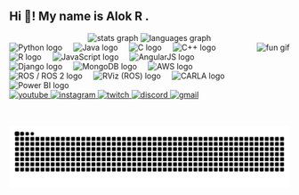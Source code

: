 <h2 align="left">Hi 👋! My name is Alok R .</h2>

<div align="center">
  <img src="https://github-readme-stats.vercel.app/api?username=Lokir200&hide_title=false&hide_rank=false&show_icons=true&include_all_commits=true&count_private=true&disable_animations=false&theme=dracula&locale=en&hide_border=false" height="150" alt="stats graph" />
  <img src="https://github-readme-stats.vercel.app/api/top-langs?username=Lokir200&locale=en&hide_title=false&layout=compact&card_width=320&langs_count=8&theme=dracula&hide_border=false" height="150" alt="languages graph" />
</div>

<img align="right" height="150" src="https://i.pinimg.com/originals/11/7e/c0/117ec003af87e325aef9a4d5a6da1139.gif" alt="fun gif" />

<div align="left">
  <!-- Core languages/tools via Devicon -->
  <img src="https://cdn.jsdelivr.net/gh/devicons/devicon/icons/python/python-original.svg" height="30" alt="Python logo" />
  <img width="12" />
  <img src="https://cdn.jsdelivr.net/gh/devicons/devicon/icons/java/java-original.svg" height="30" alt="Java logo" />
  <img width="12" />
  <img src="https://cdn.jsdelivr.net/gh/devicons/devicon/icons/c/c-original.svg" height="30" alt="C logo" />
  <img width="12" />
  <img src="https://cdn.jsdelivr.net/gh/devicons/devicon/icons/cplusplus/cplusplus-original.svg" height="30" alt="C++ logo" />
  <img width="12" />
  <img src="https://cdn.jsdelivr.net/gh/devicons/devicon/icons/r/r-original.svg" height="30" alt="R logo" />
  <img width="12" />
  <img src="https://cdn.jsdelivr.net/gh/devicons/devicon/icons/javascript/javascript-original.svg" height="30" alt="JavaScript logo" />
  <img width="12" />
  <img src="https://cdn.jsdelivr.net/gh/devicons/devicon/icons/angularjs/angularjs-plain.svg" height="30" alt="AngularJS logo" />
  <img width="12" />
  <img src="https://cdn.jsdelivr.net/gh/devicons/devicon/icons/django/django-plain.svg" height="30" alt="Django logo" />
  <img width="12" />
  <img src="https://cdn.jsdelivr.net/gh/devicons/devicon/icons/mongodb/mongodb-original.svg" height="30" alt="MongoDB logo" />
  <img width="12" />
  <img src="https://cdn.jsdelivr.net/gh/devicons/devicon/icons/amazonwebservices/amazonwebservices-original.svg" height="30" alt="AWS logo" />
  <img width="12" />

  <!-- ROS / ROS 2 and RViz (use ROS mark) -->
  <img src="https://upload.wikimedia.org/wikipedia/commons/1/1b/Robot_Operating_System_logo.svg" height="30" alt="ROS / ROS 2 logo" />
  <img width="12" />
  <img src="https://upload.wikimedia.org/wikipedia/commons/1/1b/Robot_Operating_System_logo.svg" height="30" alt="RViz (ROS) logo" />
  <img width="12" />

  <!-- CARLA (replace CARLA_LOGO_URL with a preferred logo asset if desired) -->
  <img src="https://carla.org/favicon.png" height="30" alt="CARLA logo" />
  <img width="12" />

  <!-- Power BI via Simple Icons (through shields) -->
  <img src="https://img.shields.io/badge/Power%20BI-F2C811?style=for-the-badge&logo=powerbi&logoColor=000" height="30" alt="Power BI logo" />
</div>

<div align="left">
  <a href="https://www.youtube.com/channel/FIJyznB1ouP9WkUB4kGpLA" target="_blank">
    <img src="https://img.shields.io/static/v1?message=YouTube&logo=youtube&label=&color=FF0000&logoColor=white&labelColor=&style=for-the-badge" height="35" alt="youtube" />
  </a>
  <a href="https://instagram.com/Lokir_" target="_blank">
    <img src="https://img.shields.io/static/v1?message=Instagram&logo=instagram&label=&color=E4405F&logoColor=white&labelColor=&style=for-the-badge" height="35" alt="instagram" />
  </a>
  <a href="https://twitch.tv/lokir200" target="_blank">
    <img src="https://img.shields.io/static/v1?message=Twitch&logo=twitch&label=&color=9146FF&logoColor=white&labelColor=&style=for-the-badge" height="35" alt="twitch" />
  </a>
  <a href="https://discord.com/users/[DISCORD_USER_ID]" target="_blank">
    <img src="https://img.shields.io/static/v1?message=Discord&logo=discord&label=&color=7289DA&logoColor=white&labelColor=&style=for-the-badge" height="35" alt="discord" />
  </a>
  <a href="mailto:alokrmysore@gmail.com">
    <img src="https://img.shields.io/static/v1?message=Gmail&logo=gmail&label=&color=D14836&logoColor=white&labelColor=&style=for-the-badge" height="35" alt="gmail" />
  </a>
</div>

<br clear="both" />
<img src="https://raw.githubusercontent.com/Lokir200/Lokir200/output/snake.svg" alt="Snake animation" />
